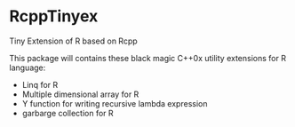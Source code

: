 # RcppTinyex
Tiny Extension of R based on Rcpp

This package will contains these black magic C++0x utility extensions for R language:

+ Linq for R
+ Multiple dimensional array for R
+ Y function for writing recursive lambda expression
+ garbarge collection for R
